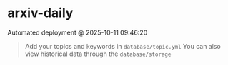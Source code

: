 # arxiv-daily
 Automated deployment @ 2025-10-11 09:46:20
> Add your topics and keywords in `database/topic.yml` 
> You can also view historical data through the `database/storage` 
